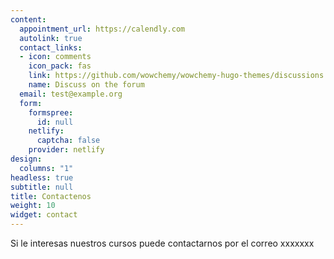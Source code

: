 ```yaml
---
content:
  appointment_url: https://calendly.com
  autolink: true
  contact_links:
  - icon: comments
    icon_pack: fas
    link: https://github.com/wowchemy/wowchemy-hugo-themes/discussions
    name: Discuss on the forum
  email: test@example.org
  form:
    formspree:
      id: null
    netlify:
      captcha: false
    provider: netlify
design:
  columns: "1"
headless: true
subtitle: null
title: Contactenos
weight: 10
widget: contact
---
```


Si le interesas nuestros cursos puede contactarnos por el correo xxxxxxx